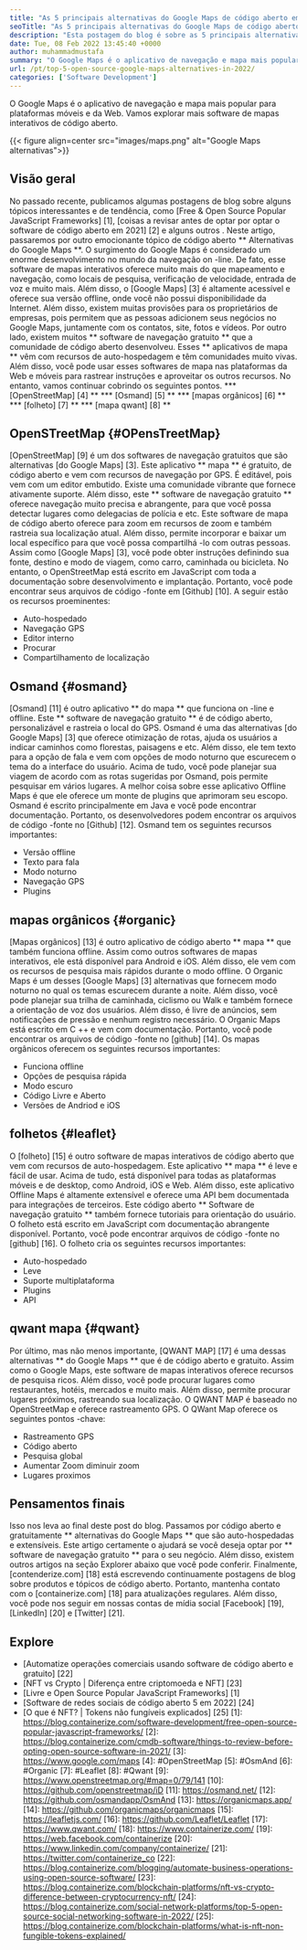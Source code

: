 ```yaml
---
title: "As 5 principais alternativas do Google Maps de código aberto em 2022" 
seoTitle: "As 5 principais alternativas do Google Maps de código aberto em 2022" 
description: "Esta postagem do blog é sobre as 5 principais alternativas de fonte aberta do Google Maps. Esses software livre incluem OpenStreetMap, Osmand, Maps Orgânicos, Folhetos e Map Qwant." 
date: Tue, 08 Feb 2022 13:45:40 +0000
author: muhammadmustafa
summary: "O Google Maps é o aplicativo de navegação e mapa mais popular para plataformas móveis e da Web. Vamos explorar mais software de mapas interativos de código aberto." 
url: /pt/top-5-open-source-google-maps-alternatives-in-2022/
categories: ['Software Development']
---
```


O Google Maps é o aplicativo de navegação e mapa mais popular para plataformas móveis e da Web. Vamos explorar mais software de mapas interativos de código aberto.

{{< figure align=center src="images/maps.png" alt="Google Maps alternativas">}}


## Visão geral
No passado recente, publicamos algumas postagens de blog sobre alguns tópicos interessantes e de tendência, como [Free & Open Source Popular JavaScript Frameworks] [1], [coisas a revisar antes de optar por optar o software de código aberto em 2021] [2] e alguns outros . Neste artigo, passaremos por outro emocionante tópico de código aberto ** Alternativas do Google Maps **. O surgimento do Google Maps é considerado um enorme desenvolvimento no mundo da navegação on -line. De fato, esse software de mapas interativos oferece muito mais do que mapeamento e navegação, como locais de pesquisa, verificação de velocidade, entrada de voz e muito mais. Além disso, o [Google Maps] [3] é altamente acessível e oferece sua versão offline, onde você não possui disponibilidade da Internet. Além disso, existem muitas provisões para os proprietários de empresas, pois permitem que as pessoas adicionem seus negócios no Google Maps, juntamente com os contatos, site, fotos e vídeos.
Por outro lado, existem muitos ** software de navegação gratuito ** que a comunidade de código aberto desenvolveu. Esses ** aplicativos de mapa ** vêm com recursos de auto-hospedagem e têm comunidades muito vivas. Além disso, você pode usar esses softwares de mapa nas plataformas da Web e móveis para rastrear instruções e aproveitar os outros recursos. No entanto, vamos continuar cobrindo os seguintes pontos.
  *** [OpenStreetMap] [4] **
  *** [Osmand] [5] **
  *** [mapas orgânicos] [6] **
  *** [folheto] [7] **
  *** [mapa qwant] [8] **

## OpenSTreetMap {#OPensTreetMap}
[OpenStreetMap] [9] é um dos softwares de navegação gratuitos que são alternativas [do Google Maps] [3]. Este aplicativo ** mapa ** é gratuito, de código aberto e vem com recursos de navegação por GPS. É editável, pois vem com um editor embutido. Existe uma comunidade vibrante que fornece ativamente suporte. Além disso, este ** software de navegação gratuito ** oferece navegação muito precisa e abrangente, para que você possa detectar lugares como delegacias de polícia e etc. Este software de mapa de código aberto oferece para zoom em recursos de zoom e também rastreia sua localização atual. Além disso, permite incorporar e baixar um local específico para que você possa compartilhá -lo com outras pessoas. Assim como [Google Maps] [3], você pode obter instruções definindo sua fonte, destino e modo de viagem, como carro, caminhada ou bicicleta. No entanto, o OpenStreetMap está escrito em JavaScript com toda a documentação sobre desenvolvimento e implantação. Portanto, você pode encontrar seus arquivos de código -fonte em [Github] [10].
A seguir estão os recursos proeminentes:
  * Auto-hospedado
  * Navegação GPS
  * Editor interno
  * Procurar
  * Compartilhamento de localização

## Osmand {#osmand}
[Osmand] [11] é outro aplicativo ** do mapa ** que funciona on -line e offline. Este ** software de navegação gratuito ** é de código aberto, personalizável e rastreia o local do GPS. Osmand é uma das alternativas [do Google Maps] [3] que oferece otimização de rotas, ajuda os usuários a indicar caminhos como florestas, paisagens e etc. Além disso, ele tem texto para a opção de fala e vem com opções de modo noturno que escurecem o tema do a interface do usuário. Acima de tudo, você pode planejar sua viagem de acordo com as rotas sugeridas por Osmand, pois permite pesquisar em vários lugares. A melhor coisa sobre esse aplicativo Offline Maps é que ele oferece um monte de plugins que aprimoram seu escopo. Osmand é escrito principalmente em Java e você pode encontrar documentação. Portanto, os desenvolvedores podem encontrar os arquivos de código -fonte no [Github] [12].
Osmand tem os seguintes recursos importantes:
  * Versão offline
  * Texto para fala
  * Modo noturno
  * Navegação GPS
  * Plugins

## mapas orgânicos {#organic}
[Mapas orgânicos] [13] é outro aplicativo de código aberto ** mapa ** que também funciona offline. Assim como outros softwares de mapas interativos, ele está disponível para Android e iOS. Além disso, ele vem com os recursos de pesquisa mais rápidos durante o modo offline. O Organic Maps é um desses [Google Maps] [3] alternativas que fornecem modo noturno no qual os temas escurecem durante a noite. Além disso, você pode planejar sua trilha de caminhada, ciclismo ou Walk e também fornece a orientação de voz dos usuários. Além disso, é livre de anúncios, sem notificações de pressão e nenhum registro necessário. O Organic Maps está escrito em C ++ e vem com documentação. Portanto, você pode encontrar os arquivos de código -fonte no [github] [14].
Os mapas orgânicos oferecem os seguintes recursos importantes:
  * Funciona offline
  * Opções de pesquisa rápida
  * Modo escuro
  * Código Livre e Aberto
  * Versões de Andriod e iOS

## folhetos {#leaflet}
O [folheto] [15] é outro software de mapas interativos de código aberto que vem com recursos de auto-hospedagem. Este aplicativo ** mapa ** é leve e fácil de usar. Acima de tudo, está disponível para todas as plataformas móveis e de desktop, como Android, iOS e Web. Além disso, este aplicativo Offline Maps é altamente extensível e oferece uma API bem documentada para integrações de terceiros. Este código aberto ** Software de navegação gratuito ** também fornece tutoriais para orientação do usuário. O folheto está escrito em JavaScript com documentação abrangente disponível. Portanto, você pode encontrar arquivos de código -fonte no [github] [16].
O folheto cria os seguintes recursos importantes:
  * Auto-hospedado
  * Leve
  * Suporte multiplataforma
  * Plugins
  * API

## qwant mapa {#qwant}
Por último, mas não menos importante, [QWANT MAP] [17] é uma dessas alternativas ** do Google Maps ** que é de código aberto e gratuito. Assim como o Google Maps, este software de mapas interativos oferece recursos de pesquisa ricos. Além disso, você pode procurar lugares como restaurantes, hotéis, mercados e muito mais. Além disso, permite procurar lugares próximos, rastreando sua localização. O QWANT MAP é baseado no OpenStreetMap e oferece rastreamento GPS.
O QWant Map oferece os seguintes pontos -chave:
  * Rastreamento GPS
  * Código aberto
  * Pesquisa global
  * Aumentar Zoom diminuir zoom
  * Lugares proximos

## Pensamentos finais
Isso nos leva ao final deste post do blog. Passamos por código aberto e gratuitamente ** alternativas do Google Maps ** que são auto-hospedadas e extensíveis. Este artigo certamente o ajudará se você deseja optar por ** software de navegação gratuito ** para o seu negócio. Além disso, existem outros artigos na seção Explorer abaixo que você pode conferir.
Finalmente, [contenderize.com] [18] está escrevendo continuamente postagens de blog sobre produtos e tópicos de código aberto. Portanto, mantenha contato com o [containerize.com] [18] para atualizações regulares. Além disso, você pode nos seguir em nossas contas de mídia social [Facebook] [19], [LinkedIn] [20] e [Twitter] [21].

## Explore
  * [Automatize operações comerciais usando software de código aberto e gratuito] [22]
  * [NFT vs Crypto | Diferença entre criptomoeda e NFT] [23]
  * [Livre e Open Source Popular JavaScript Frameworks] [1]
  * [Software de redes sociais de código aberto 5 em 2022] [24]
  * [O que é NFT? | Tokens não fungíveis explicados] [25]
[1]: https://blog.containerize.com/software-development/free-open-source-popular-javascript-frameworks/
[2]: https://blog.containerize.com/cmdb-software/things-to-review-before-opting-open-source-software-in-2021/
[3]: https://www.google.com/maps
[4]: #OpenStreetMap
[5]: #OsmAnd
[6]: #Organic
[7]: #Leaflet
[8]: #Qwant
[9]: https://www.openstreetmap.org/#map=0/79/141
[10]: https://github.com/openstreetmap/iD
[11]: https://osmand.net/
[12]: https://github.com/osmandapp/OsmAnd
[13]: https://organicmaps.app/
[14]: https://github.com/organicmaps/organicmaps
[15]: https://leafletjs.com/
[16]: https://github.com/Leaflet/Leaflet
[17]: https://www.qwant.com/
[18]: https://www.containerize.com/
[19]: https://web.facebook.com/containerize
[20]: https://www.linkedin.com/company/containerize/
[21]: https://twitter.com/containerize_co
[22]: https://blog.containerize.com/blogging/automate-business-operations-using-open-source-software/
[23]: https://blog.containerize.com/blockchain-platforms/nft-vs-crypto-difference-between-cryptocurrency-nft/
[24]: https://blog.containerize.com/social-network-platforms/top-5-open-source-social-networking-software-in-2022/
[25]: https://blog.containerize.com/blockchain-platforms/what-is-nft-non-fungible-tokens-explained/
